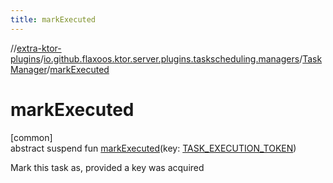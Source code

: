 ```yaml
---
title: markExecuted
---
```

//[extra-ktor-plugins](../../../index.md)/[io.github.flaxoos.ktor.server.plugins.taskscheduling.managers](../index.md)/[TaskManager](index.md)/[markExecuted](mark-executed.md)



# markExecuted



[common]\
abstract suspend fun [markExecuted](mark-executed.md)(key: [TASK_EXECUTION_TOKEN](index.md))



Mark this task as, provided a key was acquired




